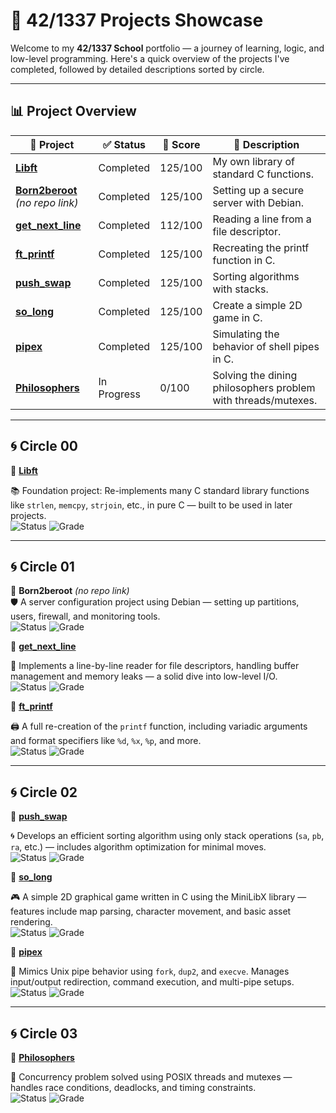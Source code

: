 # 🚀 42/1337 Projects Showcase

Welcome to my **42/1337 School** portfolio — a journey of learning, logic, and low-level programming. Here's a quick overview of the projects I've completed, followed by detailed descriptions sorted by circle.

---

## 📊 Project Overview

| 📁 Project                                                                 | ✅ Status      | 🎯 Score    | 📌 Description                                                  |
|---------------------------------------------------------------------------|----------------|-------------|------------------------------------------------------------------|
| [**Libft**](https://github.com/Redadaghouj/42-Libft_1337)                 | Completed      | 125/100     | My own library of standard C functions.                          |
| [**Born2beroot**](#) *(no repo link)*                                     | Completed      | 125/100     | Setting up a secure server with Debian.                         |
| [**get_next_line**](https://github.com/Redadaghouj/42-get_next_line_1337) | Completed      | 112/100     | Reading a line from a file descriptor.                          |
| [**ft_printf**](https://github.com/Redadaghouj/42-ft_printf_1337)         | Completed      | 125/100     | Recreating the printf function in C.                            |
| [**push_swap**](https://github.com/Redadaghouj/42-push_swap_1337)         | Completed      | 125/100     | Sorting algorithms with stacks.                                |
| [**so_long**](https://github.com/Redadaghouj/42-so_long_1337)             | Completed      | 125/100     | Create a simple 2D game in C.                                  |
| [**pipex**](https://github.com/Redadaghouj/42-pipex_1337)                 | Completed      | 125/100     | Simulating the behavior of shell pipes in C.                   |
| [**Philosophers**](https://github.com/Redadaghouj/42-Philosophers_1337)   | In Progress    | 0/100       | Solving the dining philosophers problem with threads/mutexes.  |

---

## 🌀 Circle 00

🔹 [**Libft**](https://github.com/Redadaghouj/42-Libft_1337)

📚 Foundation project: Re-implements many C standard library functions like `strlen`, `memcpy`, `strjoin`, etc., in pure C — built to be used in later projects.  
![Status](https://img.shields.io/badge/Status-Completed-brightgreen) ![Grade](https://img.shields.io/badge/Grade-125%2F100-success)

---

## 🌀 Circle 01

🔹 **Born2beroot** *(no repo link)*  
🛡️ A server configuration project using Debian — setting up partitions, users, firewall, and monitoring tools.  
![Status](https://img.shields.io/badge/Status-Completed-brightgreen) ![Grade](https://img.shields.io/badge/Grade-125%2F100-success)

🔹 [**get_next_line**](https://github.com/Redadaghouj/42-get_next_line_1337)

📄 Implements a line-by-line reader for file descriptors, handling buffer management and memory leaks — a solid dive into low-level I/O.  
![Status](https://img.shields.io/badge/Status-Completed-brightgreen) ![Grade](https://img.shields.io/badge/Grade-112%2F100-success)

🔹 [**ft_printf**](https://github.com/Redadaghouj/42-ft_printf_1337) 

🖨️ A full re-creation of the `printf` function, including variadic arguments and format specifiers like `%d`, `%x`, `%p`, and more.  
![Status](https://img.shields.io/badge/Status-Completed-brightgreen) ![Grade](https://img.shields.io/badge/Grade-125%2F100-success)

---

## 🌀 Circle 02

🔹 [**push_swap**](https://github.com/Redadaghouj/42-push_swap_1337)  

🌀 Develops an efficient sorting algorithm using only stack operations (`sa`, `pb`, `ra`, etc.) — includes algorithm optimization for minimal moves.  
![Status](https://img.shields.io/badge/Status-Completed-brightgreen) ![Grade](https://img.shields.io/badge/Grade-125%2F100-success)

🔹 [**so_long**](https://github.com/Redadaghouj/42-so_long_1337)  

🎮 A simple 2D graphical game written in C using the MiniLibX library — features include map parsing, character movement, and basic asset rendering.  
![Status](https://img.shields.io/badge/Status-Completed-brightgreen) ![Grade](https://img.shields.io/badge/Grade-125%2F100-success)

🔹 [**pipex**](https://github.com/Redadaghouj/42-pipex_1337)  

🔧 Mimics Unix pipe behavior using `fork`, `dup2`, and `execve`. Manages input/output redirection, command execution, and multi-pipe setups.  
![Status](https://img.shields.io/badge/Status-Completed-brightgreen) ![Grade](https://img.shields.io/badge/Grade-125%2F100-success)

---

## 🌀 Circle 03

🔹 [**Philosophers**](https://github.com/Redadaghouj/42-Philosophers_1337)  

🍝 Concurrency problem solved using POSIX threads and mutexes — handles race conditions, deadlocks, and timing constraints.  
![Status](https://img.shields.io/badge/Status-In_Progress-orange) ![Grade](https://img.shields.io/badge/Grade-0%2F100-progress)
